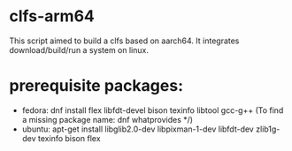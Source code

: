 # clfs-arm64

This script aimed to build a clfs based on aarch64. It integrates download/build/run a system on linux.

# prerequisite packages:

- fedora:
    dnf install flex libfdt-devel bison texinfo libtool gcc-g++
    (To find a missing package name: dnf whatprovides */<program>)
- ubuntu:
    apt-get install libglib2.0-dev libpixman-1-dev libfdt-dev zlib1g-dev texinfo bison flex
